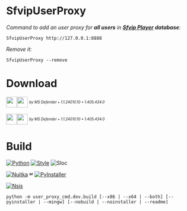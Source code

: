 # SfvipUserProxy
_Command to add an user proxy for **all users** in [**Sfvip Player**](https://github.com/K4L4Uz/SFVIP-Player/tree/master) **database**:_
```console
SfvipUserProxy http://127.0.0.1:8888
```
_Remove it:_
```console
SfvipUserProxy --remove
```

# Download
[<img src="https://custom-icon-badges.demolab.com/badge/SfvipUserProxy v0.4 x64-informational.svg?logo=download-cloud&logoSource=feather&logoColor=white&style=flat-square" height="29"><img src="https://custom-icon-badges.demolab.com/badge/clean-brightgreen.svg?logo=shield-check&logoColor=white&style=flat-square" height="29">](https://github.com/sebdelsol/sfvip-all/releases/download/SfvipUserProxy.0.4/Install.SfvipUserProxy.0.4.x64.exe)
<sup><sup>_by MS Defender • 1.1.24010.10 • 1.405.434.0_</sup></sup>

[<img src="https://custom-icon-badges.demolab.com/badge/SfvipUserProxy v0.4 x86-informational.svg?logo=download-cloud&logoSource=feather&logoColor=white&style=flat-square" height="29"><img src="https://custom-icon-badges.demolab.com/badge/clean-brightgreen.svg?logo=shield-check&logoColor=white&style=flat-square" height="29">](https://github.com/sebdelsol/sfvip-all/releases/download/SfvipUserProxy.0.4/Install.SfvipUserProxy.0.4.x86.exe)
<sup><sup>_by MS Defender • 1.1.24010.10 • 1.405.434.0_</sup></sup>

# Build
[![Python](https://img.shields.io/badge/Python-3.11.8-fbdf79?logo=python&logoColor=fbdf79)](https://www.python.org/downloads/release/python-3118/)
[![Style](https://custom-icon-badges.demolab.com/badge/Style-Black-000000.svg?logo=file-code&logoColor=a0a0a0)](https://black.readthedocs.io/en/stable/)
![Sloc](https://custom-icon-badges.demolab.com/badge/Sloc-198-000000.svg?logo=file-code&logoColor=a0a0a0)

[![Nuitka](https://custom-icon-badges.demolab.com/badge/Nuitka-2.0.3-informational.svg?logo=tools&logoColor=61dafb)](https://nuitka.net/)
<sup><sub>**or**</sub></sup>
[![PyInstaller](https://custom-icon-badges.demolab.com/badge/PyInstaller-6.4.0-informational.svg?logo=tools&logoColor=61dafb)](https://pyinstaller.org/en/stable/)

[![Nsis](https://img.shields.io/badge/Nsis-3.09-informational?logo=NSIS&logoColor=fbdf79)](https://nsis.sourceforge.io/Download)

```console
python -m user_proxy_cmd.dev.build [--x86 | --x64 | --both] [--pyinstaller | --mingw] [--nobuild | --noinstaller | --readme]
```